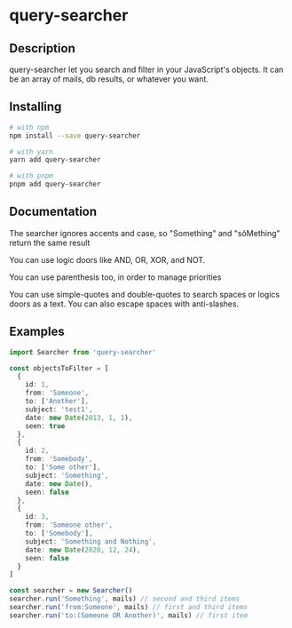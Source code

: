 # query-searcher

## Description

query-searcher let you search and filter in your JavaScript's objects. It can be an array of mails, db results, or whatever you want.

## Installing

```sh
# with npm
npm install --save query-searcher

# with yarn
yarn add query-searcher

# with pnpm
pnpm add query-searcher
```

## Documentation

The searcher ignores accents and case, so "Something" and "sôMething" return the same result

You can use logic doors like AND, OR, XOR, and NOT.

You can use parenthesis too, in order to manage priorities

You can use simple-quotes and double-quotes to search spaces or logics doors as a text. You can also escape spaces with anti-slashes.

## Examples

```ts
import Searcher from 'query-searcher'

const objectsToFilter = [
  {
    id: 1,
    from: 'Someone',
    to: ['Another'],
    subject: 'test1',
    date: new Date(2013, 1, 1),
    seen: true
  },
  {
    id: 2,
    from: 'Somebody',
    to: ['Some other'],
    subject: 'Something',
    date: new Date(),
    seen: false
  },
  {
    id: 3,
    from: 'Someone other',
    to: ['Somebody'],
    subject: 'Something and Nothing',
    date: new Date(2020, 12, 24),
    seen: false
  }
]

const searcher = new Searcher()
searcher.run('Something', mails) // second and third items
searcher.run('from:Someone', mails) // first and third items
searcher.run('to:(Someone OR Another)', mails) // first item

```
